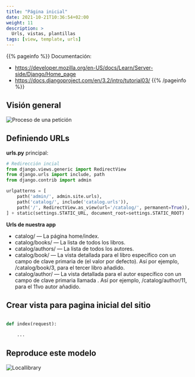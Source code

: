 ```yaml
---
title: "Página inicial"
date: 2021-10-21T10:36:54+02:00
weight: 11
description: >
  Urls, vistas, plantillas
tags: [view, template, urls]
---
```


{{% pageinfo %}}
Documentación: 
* https://developer.mozilla.org/en-US/docs/Learn/Server-side/Django/Home_page
* https://docs.djangoproject.com/en/3.2/intro/tutorial03/
{{% /pageinfo %}}


## Visión general

![Proceso de una petición](https://developer.mozilla.org/en-US/docs/Learn/Server-side/Django/Home_page/basic-django.png)

## Definiendo URLs

**urls.py** principal:

```python
# Redirección incial
from django.views.generic import RedirectView
from django.urls import include, path
from django.contrib import admin

urlpatterns = [
    path('admin/', admin.site.urls),
    path('catalog/', include('catalog.urls')),
    path('/', RedirectView.as_view(url='/catalog/', permanent=True)),
] + static(settings.STATIC_URL, document_root=settings.STATIC_ROOT)
```

**Urls de nuestra app**
* catalog/ — La página home/index.
* catalog/books/ — La lista de todos los libros.
* catalog/authors/ — La lista de todos los autores.
* catalog/book/<id> — La vista detallada para el libro específico con un campo de clave primaria de <id> (el valor por defecto). Así por ejemplo, /catalog/book/3, para el tercer libro añadido.
* catalog/author/<id> — La vista detallada para el autor específico con un campo de clave primaria llamada <id>. Así por ejemplo, /catalog/author/11, para el 11vo autor añadido.

## Crear vista para pagina inicial del sitio 

```python

def index(request):

    ...
```

## Reproduce este modelo

![Locallibrary](https://developer.mozilla.org/en-US/docs/Learn/Server-side/Django/Home_page/index_page_ok.png)